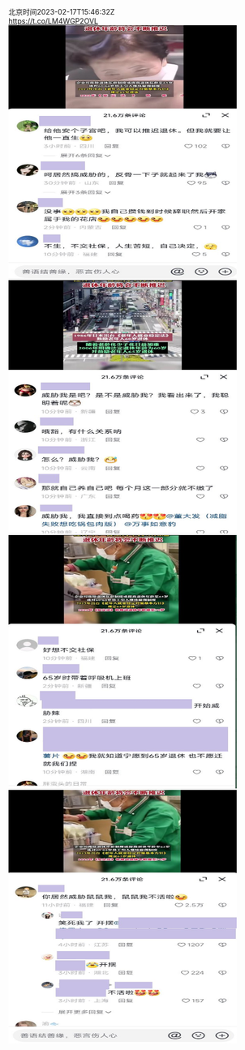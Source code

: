 北京时间2023-02-17T15:46:32Z<br>https://t.co/LM4WGP2OVL<br><img src='/temp/image/2023/x-Month-2/1626488251526643718_0.jpg' width='450' height='500'><img src='/temp/image/2023/x-Month-2/1626488251526643718_1.jpg' width='450' height='500'><img src='/temp/image/2023/x-Month-2/1626488251526643718_2.jpg' width='450' height='500'><img src='/temp/image/2023/x-Month-2/1626488251526643718_3.jpg' width='450' height='500'><br><br>